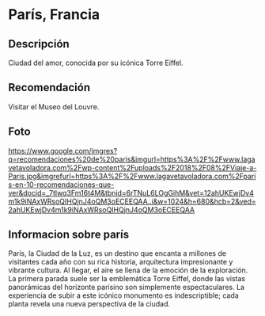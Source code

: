 # París, Francia

## Descripción
Ciudad del amor, conocida por su icónica Torre Eiffel.

## Recomendación
Visitar el Museo del Louvre.

## Foto

https://www.google.com/imgres?q=recomendaciones%20de%20paris&imgurl=https%3A%2F%2Fwww.lagavetavoladora.com%2Fwp-content%2Fuploads%2F2018%2F08%2FViaje-a-Paris.jpg&imgrefurl=https%3A%2F%2Fwww.lagavetavoladora.com%2Fparis-en-10-recomendaciones-que-ver&docid=_7tlwq3Fm16t4M&tbnid=6rTNuL6LOgGihM&vet=12ahUKEwjDv4m1k9iNAxWRsoQIHQjnJ4oQM3oECEEQAA..i&w=1024&h=680&hcb=2&ved=2ahUKEwjDv4m1k9iNAxWRsoQIHQjnJ4oQM3oECEEQAA


## Informacion sobre parís
París, la Ciudad de la Luz, es un destino que encanta a millones de visitantes cada año con su rica historia, arquitectura impresionante y vibrante cultura. Al llegar, el aire se llena de la emoción de la exploración. La primera parada suele ser la emblemática Torre Eiffel, donde las vistas panorámicas del horizonte parisino son simplemente espectaculares. La experiencia de subir a este icónico monumento es indescriptible; cada planta revela una nueva perspectiva de la ciudad.